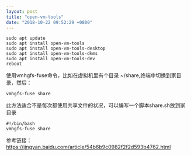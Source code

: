```yaml
---
layout: post
title: "open-vm-tools"
date: "2018-10-22 09:52:29 +0800"
---
```


    sudo apt update
    sudo apt install open-vm-tools
    sudo apt install open-vm-tools-desktop
    sudo apt install open-vm-tools-dkms
    sudo apt install open-vm-tools-dev
    reboot

使用vmhgfs-fuse命令，比如在虚拟机里有个目录 ~/share,终端中切换到家目录，然后：

    vmhgfs-fuse share

此方法适合不是每次都使用共享文件的状况，可以编写一个脚本share.sh放到家目录

    #!/bin/bash
    vmhgfs-fuse share

参考链接：
https://jingyan.baidu.com/article/54b6b9c0982f2f2d593b4762.html
